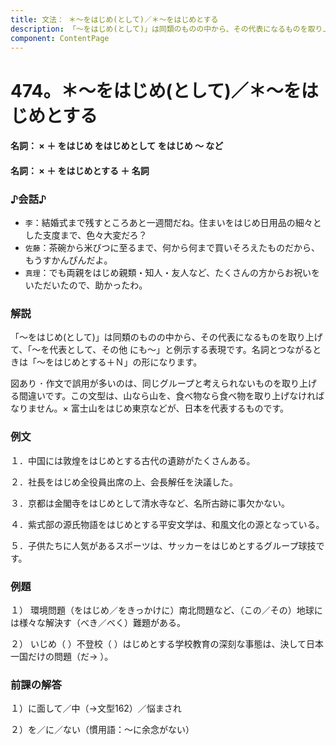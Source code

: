 ```yaml
---
title: 文法： ＊～をはじめ(として)／＊～をはじめとする
description: 「～をはじめ(として)」は同類のものの中から、その代表になるものを取り上げて、「～を代表として、その他 にも～」と例示する表現です。名詞とつながるときは「～をはじめとする＋Ｎ」の形になります。
component: ContentPage
---
```



# 474。＊～をはじめ(として)／＊～をはじめとする
#### 名詞： × ＋ をはじめ をはじめとして をはじめ ～ など
#### 名詞： × ＋ をはじめとする ＋ 名詞
### ♪会話♪
- `李`：結婚式まで残すところあと一週間だね。住まいをはじめ日用品の細々とした支度まで、色々大変だろ？
- `佐藤`：茶碗から米びつに至るまで、何から何まで買いそろえたものだから、もうすかんぴんだよ。
- `真理`：でも両親をはじめ親類・知人・友人など、たくさんの方からお祝いをいただいたので、助かったわ。
### 解説
「～をはじめ(として)」は同類のものの中から、その代表になるものを取り上げて、「～を代表として、その他 にも～」と例示する表現です。名詞とつながるときは「～をはじめとする＋Ｎ」の形になります。

図あり ･ 作文で誤用が多いのは、同じグループと考えられないものを取り上げる間違いです。この文型は、山なら山を、食べ物なら食べ物を取り上げなければなりません。× 富士山をはじめ東京などが、日本を代表するものです。
### 例文
１．中国には敦煌をはじめとする古代の遺跡がたくさんある。

２．社長をはじめ全役員出席の上、会長解任を決議した。

３．京都は金閣寺をはじめとして清水寺など、名所古跡に事欠かない。

４．紫式部の源氏物語をはじめとする平安文学は、和風文化の源となっている。

５．子供たちに人気があるスポーツは、サッカーをはじめとするグループ球技です。
### 例題
１） 環境問題（をはじめ／をきっかけに）南北問題など、（この／その）地球には様々な解決す（べき／べく）難題がある。    

２） いじめ（ ）不登校（ ）はじめとする学校教育の深刻な事態は、決して日本一国だけの問題（だ→ ）。
### 前課の解答
１）に面して／中（→文型162）／悩まされ

２）を／に／ない（慣用語：～に余念がない）
